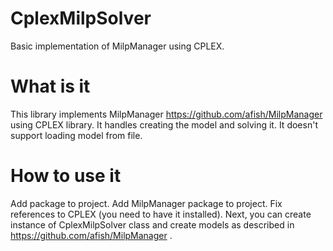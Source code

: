 # CplexMilpSolver
Basic implementation of MilpManager using CPLEX.

# What is it
This library implements MilpManager https://github.com/afish/MilpManager using CPLEX library. It handles creating the model and solving it. It doesn't support loading model from file.

# How to use it
Add package to project. Add MilpManager package to project. Fix references to CPLEX (you need to have it installed). Next, you can create instance of CplexMilpSolver class and create models as described in https://github.com/afish/MilpManager .
